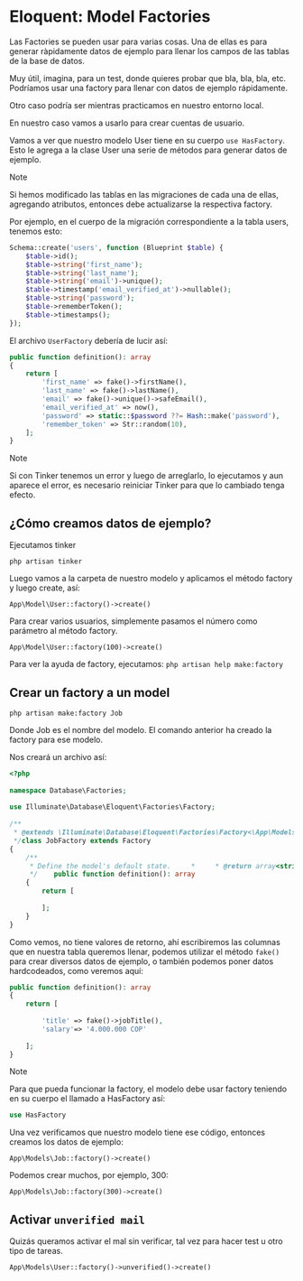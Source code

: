 # Eloquent: Model Factories

Las Factories se pueden usar para varias cosas. Una de ellas es para generar ràpidamente datos de ejemplo para llenar los campos de las tablas de la base de datos.

Muy útil, imagina, para un test, donde quieres probar que bla, bla, bla, etc. Podríamos usar una factory para llenar con datos de ejemplo rápidamente.

Otro caso podría ser mientras practicamos en nuestro entorno local.

En nuestro caso vamos a usarlo para crear cuentas de usuario. 

Vamos a ver que nuestro modelo User tiene en su cuerpo `use HasFactory`. Esto le agrega a la clase User una serie de métodos para generar datos de ejemplo.

> [!NOTE]
> Si hemos modificado las tablas en las migraciones de cada una de ellas, agregando atributos, entonces debe actualizarse la respectiva factory.

Por ejemplo, en el cuerpo de la migración correspondiente a la tabla users, tenemos esto:

```php
Schema::create('users', function (Blueprint $table) {  
    $table->id();  
    $table->string('first_name');  
    $table->string('last_name');  
    $table->string('email')->unique();  
    $table->timestamp('email_verified_at')->nullable();  
    $table->string('password');  
    $table->rememberToken();  
    $table->timestamps();  
});
```

El archivo `UserFactory` debería de lucir así:

```php
public function definition(): array  
{  
    return [  
        'first_name' => fake()->firstName(),  
        'last_name' => fake()->lastName(),  
        'email' => fake()->unique()->safeEmail(),  
        'email_verified_at' => now(),  
        'password' => static::$password ??= Hash::make('password'),  
        'remember_token' => Str::random(10),  
    ];  
}
```

> [!NOTE]
> Si con Tinker tenemos un error y luego de arreglarlo, lo ejecutamos y aun aparece el error, es necesario reiniciar Tinker para que lo cambiado tenga efecto.

## ¿Cómo creamos datos de ejemplo?

Ejecutamos tinker

`php artisan tinker`

Luego vamos a la carpeta de nuestro modelo y aplicamos el método factory y luego create, así:

`App\Model\User::factory()->create()`

Para crear varios usuarios, simplemente pasamos el número como parámetro al método factory.

`App\Model\User::factory(100)->create()`

Para ver la ayuda de factory, ejecutamos:
`php artisan help make:factory`

## Crear un factory a un model

`php artisan make:factory Job`

Donde Job es el nombre del modelo. El comando anterior ha creado la factory para ese modelo.

Nos creará un archivo así:

```php
<?php  
  
namespace Database\Factories;  
  
use Illuminate\Database\Eloquent\Factories\Factory;  
  
/**  
 * @extends \Illuminate\Database\Eloquent\Factories\Factory<\App\Models\Job>  
 */class JobFactory extends Factory  
{  
    /**  
     * Define the model's default state.     *     * @return array<string, mixed>  
     */    public function definition(): array  
    {  
        return [  
  
        ];  
    }  
}
```

Como vemos, no tiene valores de retorno, ahí escribiremos las columnas que en nuestra tabla queremos llenar, podemos utilizar el método `fake()` para crear diversos datos de ejemplo, o también podemos poner datos hardcodeados, como veremos aquí:

```php
public function definition(): array  
{  
    return [  
  
        'title' => fake()->jobTitle(),  
        'salary'=> '4.000.000 COP'  
  
    ];  
}
```

>[!NOTE]
>Para que pueda funcionar la factory, el modelo debe usar factory teniendo en su cuerpo el llamado a HasFactory así:
>```php
>use HasFactory

Una vez verificamos que nuestro modelo tiene ese código, entonces creamos los datos de ejemplo:

`App\Models\Job::factory()->create()`

Podemos crear muchos, por ejemplo, 300:

`App\Models\Job::factory(300)->create()`

## Activar `unverified mail`

Quizás queramos activar el mal sin verificar, tal vez para hacer test u otro tipo de tareas.

`App\Models\User::factory()->unverified()->create()`




